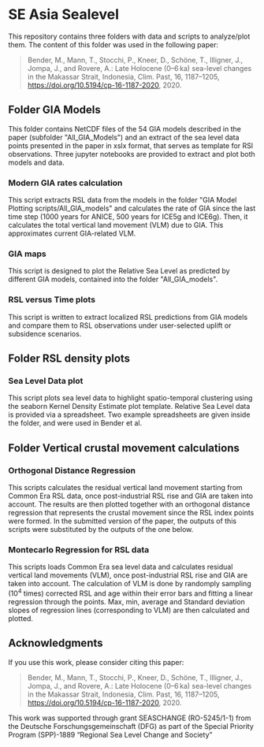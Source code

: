 # SE Asia Sealevel
This repository contains three folders with data and scripts to analyze/plot them. The content of this folder was used in the following paper: 

> Bender, M., Mann, T., Stocchi, P., Kneer, D., Schöne, T., Illigner, J., Jompa, J., and Rovere, A.: Late Holocene (0–6 ka) sea-level changes in the Makassar Strait, Indonesia, Clim. Past, 16, 1187–1205, https://doi.org/10.5194/cp-16-1187-2020, 2020.

## Folder GIA Models
This folder contains NetCDF files of the 54 GIA models described in the paper (subfolder "All_GIA_Models") and an extract of the sea level data points presented in the paper in xslx format, that serves as template for RSl observations. Three jupyter notebooks are provided to extract and plot both models and data.

### Modern GIA rates calculation
This script extracts RSL data from the models in the folder "GIA Model Plotting scripts/All_GIA_models" and calculates the rate of GIA since the last time step (1000 years for ANICE, 500 years for ICE5g and ICE6g). Then, it calculates the total vertical land movement (VLM) due to GIA. This approximates current GIA-related VLM. 

### GIA maps
This script is designed to plot the Relative Sea Level as predicted by different GIA models, contained into the folder "All_GIA_models".

### RSL versus Time plots
This script is written to extract localized RSL predictions from GIA models and compare them to RSL observations under user-selected uplift or subsidence scenarios.

## Folder RSL density plots
### Sea Level Data plot
This script plots sea level data to highlight spatio-temporal clustering using the seaborn Kernel Density Estimate plot template. Relative Sea Level data is provided via a spreadsheet. Two example spreadsheets are given inside the folder, and were used in Bender et al.

## Folder Vertical crustal movement calculations
### Orthogonal Distance Regression 
This scripts calculates the residual vertical land movement starting from Common Era RSL data, once post-industrial RSL rise and GIA are taken into account. The results are then plotted together with an orthogonal distance regression that represents the crustal movement since the RSL index points were formed. In the submitted version of the paper, the outputs of this scripts were substituted by the outputs of the one below.

### Montecarlo Regression for RSL data
This scripts loads Common Era sea level data and calculates residual vertical land movements (VLM), once post-industrial RSL rise and GIA are taken into account. The calculation of VLM is done by randomply sampling (10<sup>4</sup> times) corrected RSL and age within their error bars and fitting a linear regression through the points. Max, min, average and Standard deviation slopes of regression lines (corresponding to VLM) are then calculated and plotted.

## Acknowledgments
If you use this work, please consider citing this paper:

> Bender, M., Mann, T., Stocchi, P., Kneer, D., Schöne, T., Illigner, J., Jompa, J., and Rovere, A.: Late Holocene (0–6 ka) sea-level changes in the Makassar Strait, Indonesia, Clim. Past, 16, 1187–1205, https://doi.org/10.5194/cp-16-1187-2020, 2020.

This work was supported through grant SEASCHANGE (RO-5245/1-1) from the Deutsche Forschungsgemeinschaft (DFG) as part of the Special Priority Program (SPP)-1889 “Regional Sea Level Change and Society”

